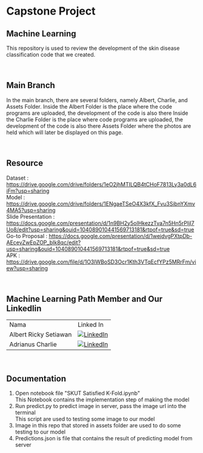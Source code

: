 # Capstone Project
## Machine Learning

This repository is used to review the development of the skin disease classification code that we created.

<br/>

## Main Branch
In the main branch, there are several folders, namely Albert, Charlie, and Assets Folder.
Inside the Albert Folder is the place where the code programs are uploaded, the development of the code is also there
Inside the Charlie Folder is the place where code programs are uploaded, the development of the code is also there
Assets Folder where the photos are held which will later be displayed on this page.

<br/>

## Resource
Dataset              : https://drive.google.com/drive/folders/1eO2jhMTILQB4tCHoF7813Ly3a0dL6iFm?usp=sharing <br/>
Model                : https://drive.google.com/drive/folders/1ENgaeTSeO4X3kfX_Fvu3SibnYXmv4MA5?usp=sharing <br/>
Slide Presentation   : https://docs.google.com/presentation/d/1n9BH2y5oIHkezzTva7n5Hn5rPIjI7Uo8/edit?usp=sharing&ouid=104089010441569713181&rtpof=true&sd=true <br/>
Go-to Proposal       : https://docs.google.com/presentation/d/1wejdvgPXtpDb-AEcevZwEpZOP_bIk8qc/edit?usp=sharing&ouid=104089010441569713181&rtpof=true&sd=true <br/>
APK                  : https://drive.google.com/file/d/1O3lWBoSD3Ocr1Kth3VTqEcfYPz5MRrFm/view?usp=sharing

<br/>

## Machine Learning Path Member and Our Linkedlin
|     |     |
| --- | --- |
| Nama | Linked In |
| Albert Ricky Setiawan        | [![LinkedIn](https://img.shields.io/badge/LinkedIn-0077B5?style=for-the-badge&logo=linkedin&logoColor=white)](https://www.linkedin.com/in/albert-ricky-setiawan-440a92138) |
| Adrianus Charlie | [![LinkedIn](https://img.shields.io/badge/LinkedIn-0077B5?style=for-the-badge&logo=linkedin&logoColor=white)](https://www.linkedin.com/in/adrianus-charlie-5b181a1b5) |

<br/>

## Documentation
1. Open notebook file "SKUT Satisfied K-Fold.ipynb"<br/>
   This Notebook contains the implementation step of making the model <br/>
2. Run predict.py to predict image in server, pass the image url into the terminal<br/>
   This script are used to testing some image to our model <br/>
3. Image in this repo that stored in assets folder are used to do some testing to our model <br/>
4. Predictions.json is file that contains the result of predicting model from server
